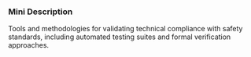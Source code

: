 ### Mini Description

Tools and methodologies for validating technical compliance with safety standards, including automated testing suites and formal verification approaches.
